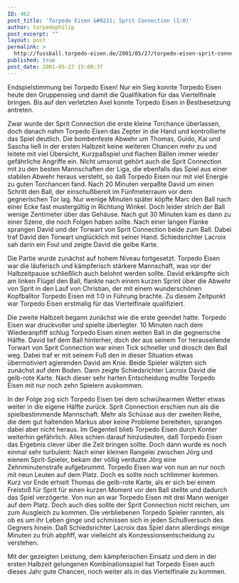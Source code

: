 ```yaml
---
ID: 462
post_title: 'Torpedo Eisen &#8211; Sprit Connection (1:0)'
author: torpedophilip
post_excerpt: ""
layout: post
permalink: >
  http://fussball.torpedo-eisen.de/2001/05/27/torpedo-eisen-sprit-connection-10/
published: true
post_date: 2001-05-27 15:00:37
---
```

Endspielstimmung bei Torpedo Eisen! Nur ein Sieg konnte Torpedo Eisen heute den Gruppensieg und damit die Qualifikation für das Viertelfinale bringen. Bis auf den verletzten Axel konnte Torpedo Eisen in Bestbesetzung antreten. 

Zwar wurde der Sprit Connection die erste kleine Torchance überlassen, doch danach nahm Torpedo Eisen das Zepter in die Hand und kontrollierte das Spiel deutlich. Die bombenfeste Abwehr um Thomas, Guido, Kai und Sascha ließ in der ersten Halbzeit keine weiteren Chancen mehr zu und leitete mit viel Übersicht, Kurzpaßspiel und flachen Bällen immer wieder gefährliche Angriffe ein. Nicht umsonst gehört auch die Sprit Connection mit zu den besten Mannschaften der Liga, die ebenfalls das Spiel aus einer stabilen Abwehr heraus versteht, so daß Torpedo Eisen nur mit viel Energie zu guten Torchancen fand. Nach 20 Minuten verpaßte David um einen Schritt den Ball, der einschußbereit im Fünfmeterraum vor dem gegnerischen Tor lag. Nur wenige Minuten später köpfte Marc den Ball nach einer Ecke fast mustergültig in Richtung Winkel. Doch leider strich der Ball wenige Zentimeter über das Gehäuse. Nach gut 30 Minuten kam es dann zu einer Szene, die noch Folgen haben sollte. Nach einer langen Flanke sprangen David und der Torwart von Sprit Connection beide zum Ball. Dabei traf David den Torwart unglücklich mit seiner Hand. Schiedsrichter Lacroix sah darin ein Foul und zeigte David die gelbe Karte. 

Die Partie wurde zunächst auf hohem Niveau fortgesetzt. Torpedo Eisen war die läuferisch und kämpferisch stärkere Mannschaft, was vor der Halbzeitpause schließlich auch belohnt werden sollte. David erkämpfte sich am linken Flügel den Ball, flankte nach einem kurzen Sprint über die Abwehr von Sprit in den Lauf von Christian, der mit einem wunderschönen Kopfballtor Torpedo Eisen mit 1:0 in Führung brachte. Zu diesem Zeitpunkt war Torpedo Eisen erstmalig für das Viertelfinale qualifiziert.

Die zweite Halbzeit begann zunächst wie die erste geendet hatte. Torpedo Eisen war druckvoller und spielte überlegter. 10 Minuten nach dem Wiederanpfiff schlug Torpedo Eisen einen weiten Ball in die gegnerische Hälfte. David lief dem Ball hinterher, doch der aus seinem Tor herauseilende Torwart von Sprit Connection war einen Tick schneller und drosch den Ball weg. Dabei traf er mit seinem Fuß den in dieser Situation etwas übermotiviert agierenden David am Knie. Beide Spieler wälzten sich zunächst auf dem Boden. Dann zeigte Schiedsrichter Lacroix David die gelb-rote Karte. Nach dieser sehr harten Entscheidung mußte Torpedo Eisen mit nur noch zehn Spielern auskommen.

In der Folge zog sich Torpedo Eisen bei dem schwülwarmen Wetter etwas weiter in die eigene Hälfte zurück. Sprit Connection erschien nun als die spielbestimmende Mannschaft. Mehr als Schüsse aus der zweiten Reihe, die dem gut haltenden Markus aber keine Probleme bereiteten, sprangen dabei aber nicht heraus. Im Gegenteil blieb Torpedo Eisen durch Konter weiterhin gefährlich. Alles schien darauf hinzudeuten, daß Torpedo Eisen das Ergebnis clever über die Zeit bringen sollte. Doch dann wurde es noch einmal sehr turbulent: Nach einer kleinen Rangelei zwischen Jörg und eienem Sprit-Spieler, bekam der völlig verduzte Jörg eine Zehnminutenstrafe aufgebrummt. Torpedo Eisen war von nun an nur noch mit neun Leuten auf dem Platz. Doch es sollte noch schlimmer kommen. Kurz vor Ende erhielt Thomas die gelb-rote Karte, als er sich bei einem Freistoß für Sprit für einen kurzen Moment vor den Ball stellte und dadurch das Spiel verzögerte. Von nun an war Torpedo Eisen mit drei Mann weniger auf dem Platz. Doch auch dies sollte der Sprit Connection nicht reichen, um zum Ausgleich zu kommen. Die verbliebenen Torpedo Spieler rannten, als ob es um ihr Leben ginge und schmissen sich in jeden Schußversuch des Gegners hinein. Daß Schiedsrichter Lacroix das Spiel dann allerdings einige Minuten zu früh abpfiff, war vielleicht als Konzessionsentscheidung zu verstehen.

Mit der gezeigten Leistung, dem kämpferischen Einsatz und dem in der ersten Halbzeit gelungenen Kombinationsspiel hat Torpedo Eisen auch dieses Jahr gute Chancen, noch weiter als in das Viertelfinale zu kommen.